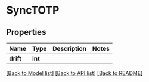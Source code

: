 # SyncTOTP

## Properties

Name | Type | Description | Notes
------------ | ------------- | ------------- | -------------
**drift** | **int** |  | 

[[Back to Model list]](../#documentation-for-models) [[Back to API list]](../#documentation-for-api-endpoints) [[Back to README]](../)



